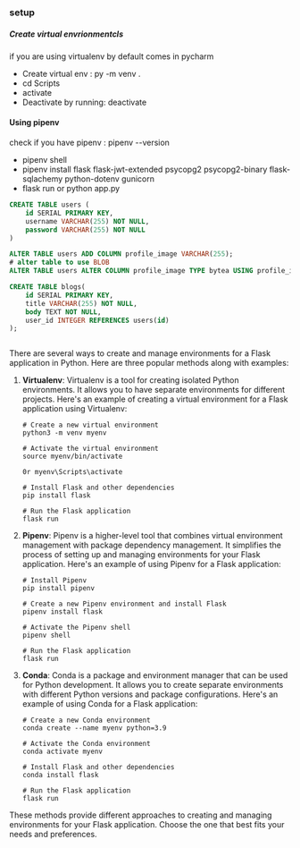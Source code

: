 ### setup
##### Create virtual envrionmentcls
if you are using virtualenv by default comes in pycharm
- Create virtual env : py -m venv .
- cd Scripts
- activate
- Deactivate by running: deactivate


#### Using pipenv
check if you have pipenv : pipenv --version
- pipenv shell
- pipenv install flask flask-jwt-extended psycopg2 psycopg2-binary flask-sqlachemy python-dotenv gunicorn
- flask run or python app.py


```SQL
CREATE TABLE users (
    id SERIAL PRIMARY KEY,
    username VARCHAR(255) NOT NULL,
    password VARCHAR(255) NOT NULL
)

ALTER TABLE users ADD COLUMN profile_image VARCHAR(255);
# alter table to use BLOB
ALTER TABLE users ALTER COLUMN profile_image TYPE bytea USING profile_image::bytea;

CREATE TABLE blogs(
    id SERIAL PRIMARY KEY,
    title VARCHAR(255) NOT NULL,
    body TEXT NOT NULL,
    user_id INTEGER REFERENCES users(id)
);
```

```python
```

There are several ways to create and manage environments for a Flask application in Python. Here are three popular methods along with examples:

1. **Virtualenv**: Virtualenv is a tool for creating isolated Python environments. It allows you to have separate environments for different projects. Here's an example of creating a virtual environment for a Flask application using Virtualenv:

   ```plaintext
   # Create a new virtual environment
   python3 -m venv myenv

   # Activate the virtual environment
   source myenv/bin/activate
   
   0r myenv\Scripts\activate

   # Install Flask and other dependencies
   pip install flask

   # Run the Flask application
   flask run
   ```

2. **Pipenv**: Pipenv is a higher-level tool that combines virtual environment management with package dependency management. It simplifies the process of setting up and managing environments for your Flask application. Here's an example of using Pipenv for a Flask application:

   ```plaintext
   # Install Pipenv
   pip install pipenv

   # Create a new Pipenv environment and install Flask
   pipenv install flask

   # Activate the Pipenv shell
   pipenv shell

   # Run the Flask application
   flask run
   ```

3. **Conda**: Conda is a package and environment manager that can be used for Python development. It allows you to create separate environments with different Python versions and package configurations. Here's an example of using Conda for a Flask application:

   ```plaintext
   # Create a new Conda environment
   conda create --name myenv python=3.9

   # Activate the Conda environment
   conda activate myenv

   # Install Flask and other dependencies
   conda install flask

   # Run the Flask application
   flask run
   ```

These methods provide different approaches to creating and managing environments for your Flask application. Choose the one that best fits your needs and preferences.